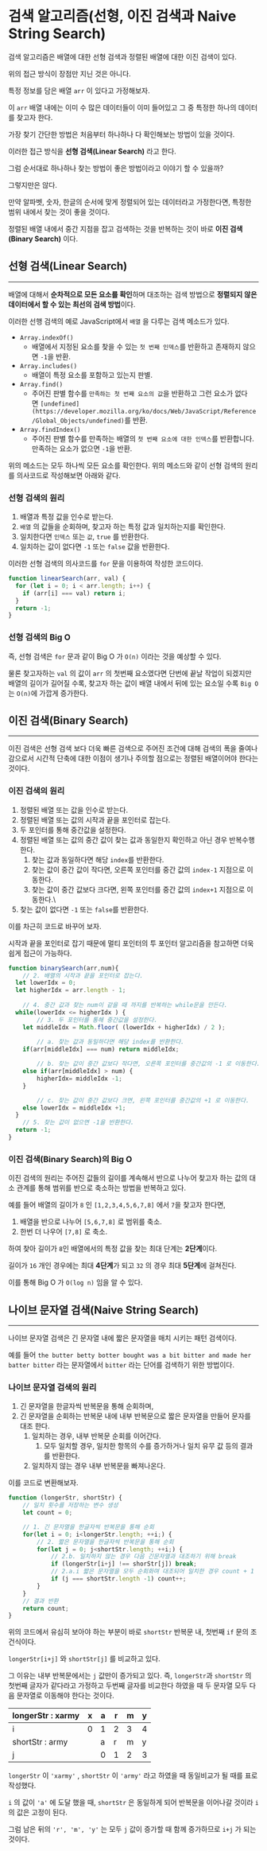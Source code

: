 # 검색 알고리즘(선형, 이진 검색과 Naive String Search)

검색 알고리즘은 배열에 대한 선형 검색과 정렬된 배열에 대한 이진 검색이 있다.

위의 접근 방식이 장점만 지닌 것은 아니다.

특정 정보를 담은 배열 `arr` 이 있다고 가정해보자.

이 `arr` 배열 내에는 이미 수 많은 데이터들이 이미 들어있고 그 중 특정한 하나의 데이터를 찾고자 한다.

가장 찾기 간단한 방법은 처음부터 하나하나 다 확인해보는 방법이 있을 것이다.

이러한 접근 방식을 **선형 검색(Linear Search)** 라고 한다.

그럼 순서대로 하나하나 찾는 방법이 좋은 방법이라고 이야기 할 수 있을까?

그렇지만은 않다.

만약 알파벳, 숫자, 한글의 순서에 맞게 정렬되어 있는 데이터라고 가정한다면, 특정한 범위 내에서 찾는 것이 좋을 것이다.

정렬된 배열 내에서 중간 지점을 잡고 검색하는 것을 반복하는 것이 바로 **이진 검색(Binary Search)** 이다.   

## 선형 검색(Linear Search)

---

배열에 대해서 **순차적으로 모든 요소를 확인**하며 대조하는 검색 방법으로 **정렬되지 않은 데이터에서 할 수 있는 최선의 검색 방법**이다.

이러한 선행 검색의 예로 JavaScript에서 `배열` 을 다루는 검색 메소드가 있다.

- `Array.indexOf()`
    - 배열에서 지정된 요소를 찾을 수 있는 `첫 번째 인덱스`를 반환하고 존재하지 않으면 `-1`을 반환.
- `Array.includes()`
    - 배열이 특정 요소를 포함하고 있는지 판별.
- `Array.find()`
    - 주어진 판별 함수를 `만족하는 첫 번째 요소의 값`을 반환하고 그런 요소가 없다면 `[undefined](https://developer.mozilla.org/ko/docs/Web/JavaScript/Reference/Global_Objects/undefined)`를 반환.
- `Array.findIndex()`
    - 주어진 판별 함수를 만족하는 배열의 `첫 번째 요소에 대한 인덱스`를 반환합니다. 만족하는 요소가 없으면 `-1`을 반환.

위의 메소드는 모두 하나씩 모든 요소를 확인한다. 위의 메소드와 같이 선형 검색의 원리를 의사코드로 작성해보면 아래와 같다.

### 선형 검색의 원리

1. 배열과 특정 값을 인수로 받는다.
2. `배열` 의 값들을 순회하며, 찾고자 하는 특정 값과 일치하는지를 확인한다.
3. 일치한다면 `인덱스` 또는 `값`, `true` 를 반환한다.
4. 일치하는 값이 없다면 `-1` 또는 `false` 값을 반환한다.

이러한 선형 검색의 의사코드를  `for` 문을 이용하여 작성한 코드이다.

```jsx
function linearSearch(arr, val) {
  for (let i = 0; i < arr.length; i++) {
    if (arr[i] === val) return i;
  }
  return -1;
}
```

### 선형 검색의 Big O

즉, 선형 검색은 `for` 문과 같이 Big O 가 `O(n)` 이라는 것을 예상할 수 있다.

물론 찾고자하는 `val` 의 값이 `arr` 의 첫번째 요소였다면 단번에 끝날 작업이 되겠지만 배열의 길이가 길어질 수록, 찾고자 하는 값이 배열 내에서 뒤에 있는 요소일 수록 `Big O` 는 `O(n)`에 가깝게 증가한다.

## 이진 검색(Binary Search)

---

이진 검색은 선형 검색 보다 더욱 빠른 검색으로 주어진 조건에 대해 검색의 폭을 줄여나감으로서 시간적 단축에 대한 이점이 생기나 주의할 점으로는 정렬된 배열이어야 한다는 것이다.

### 이진 검색의 원리

1. 정렬된 배열 또는 값을 인수로 받는다.
2. 정렬된 배열 또는 값의 시작과 끝을 포인터로 잡는다.
3. 두 포인터를 통해 중간값을 설정한다.
4. 정렬된 배열 또는 값의 중간 값이 찾는 값과 동일한지 확인하고 아닌 경우 반복수행한다.
    1. 찾는 값과 동일하다면 해당 `index`를 반환한다.
    2. 찾는 값이 중간 값이 작다면, 오른쪽 포인터를 중간 값의 `index-1` 지점으로 이동한다.
    3. 찾는 값이 중간 값보다 크다면, 왼쪽 포인터를 중간 값의 `index+1` 지점으로 이동한다.\
5. 찾는 값이 없다면 `-1` 또는 `false`를 반환한다.

이를 차근히 코드로 바꾸어 보자.

시작과 끝을 포인터로 잡기 때문에 멀티 포인터의 투 포인터 알고리즘을 참고하면 더욱 쉽게 접근이 가능하다.

```jsx
function binarySearch(arr,num){
	// 2. 배열의 시작과 끝을 포인터로 잡는다.
  let lowerIdx = 0;
  let higherIdx = arr.length - 1;
  
	// 4. 중간 값과 찾는 num이 같을 때 까지를 반복하는 while문을 만든다.
  while(lowerIdx <= higherIdx ) {
		// 3. 두 포인터를 통해 중간값을 설정한다.
    let middleIdx = Math.floor( (lowerIdx + higherIdx) / 2 );
    
		// a. 찾는 값과 동일하다면 해당 index를 반환한다.
    if(arr[middleIdx] === num) return middleIdx;

		// b. 찾는 값이 중간 값보다 작다면, 오른쪽 포인터를 중간값의 -1 로 이동한다.
    else if(arr[middleIdx] > num) {
        higherIdx= middleIdx -1;
    }

		// c. 찾는 값이 중간 값보다 크면, 왼쪽 포인터를 중간값의 +1 로 이동한다.
    else lowerIdx = middleIdx +1;
  }
	// 5. 찾는 값이 없으면 -1을 반환한다.
  return -1;
}
```

### 이진 검색(Binary Search)의 Big O

이진 검색의 원리는 주어진 값들의 길이를 계속해서 반으로 나누어 찾고자 하는 값의 대소 관계를 통해 범위를 반으로 축소하는 방법을 반복하고 있다.

예를 들어 배열의 길이가 `8` 인 `[1,2,3,4,5,6,7,8]` 에서 `7`을 찾고자 한다면,

1. 배열을 반으로 나누어 `[5,6,7,8]` 로 범위를 축소.
2. 한번 더 나우어 `[7,8]` 로 축소.

하여 찾아 길이가 `8`인 배열에서의 특정 값을 찾는 최대 단계는 **2단계**이다.

길이가 `16` 개인 경우에는 최대 **4단계**가 되고 `32` 의 경우 최대 **5단계**에 걸쳐진다.

이를 통해 Big O 가 `O(log n)` 임을 알 수 있다.

## 나이브 문자열 검색(Naive String Search)

---

나이브 문자열 검색은 긴 문자열 내에 짧은 문자열을 매치 시키는 패턴 검색이다.

예를 들어 `the butter betty botter bought was a bit bitter and made her batter bitter` 라는 문자열에서 `bitter` 라는 단어를 검색하기 위한 방법이다.

### 나이브 문자열 검색의 원리

1. 긴 문자열을 한글자씩 반복문을 통해 순회하며,
2. 긴 문자열을 순회하는 반복문 내에 내부 반복문으로 짧은 문자열을 만들어 문자를 대조 한다.
    1. 일치하는 경우, 내부 반복문 순회를 이어간다.
        1. 모두 일치할 경우, 일치한 항목의 수를 증가하거나 일치 유무 값 등의 결과를 반환한다.
    2. 일치하지 않는 경우 내부 반복문을 빠져나온다.

이를 코드로 변환해보자.

```jsx
function (longerStr, shortStr) {
	// 일치 횟수를 저장하는 변수 생성
	let count = 0;

	// 1. 긴 문자열을 한글자씩 반복문을 통해 순회
	for(let i = 0; i<longerStr.length; ++i;) {
		// 2. 짧은 문자열을 한글자씩 반복문을 통해 순회
		for(let j = 0; j<shortStr.length; ++i;) {
			// 2.b. 일치하지 않는 경우 다음 긴문자열과 대조하기 위해 break
			if (longerStr[i+j] !== shorStr[j]) break; 
			// 2.a.i 짧은 문자열을 모두 순회화며 대조되어 일치한 경우 count + 1
			if (j === shortStr.length -1) count++;
		}
	}
	// 결과 반환
	return count;
}
```

위의 코드에서 유심히 보아야 하는 부분이 바로 `shortStr` 반복문 내, 첫번째 `if` 문의 조건식이다.

`longerStr[i+j]` 와 `shortStr[j]` 를 비교하고 있다.

그 이유는 내부 반복문에서는 `j` 값만이 증가되고 있다. 즉, `longerStr`과 `shortStr` 의 첫번째 글자가 같다라고 가정하고 두번째 글자를 비교한다 하였을 때 두 문자열 모두 다음 문자열로 이동해야 한다는 것이다.

| longerStr : xarmy | x | a | r | m | y |
| --- | --- | --- | --- | --- | --- |
| i | 0 | 1 | 2 | 3 | 4 |
| shortStr : army |  | a | r | m | y |
| j |  | 0 | 1 | 2 | 3 |

`longerStr` 이 `'xarmy'` , `shortStr` 이 `'army'` 라고 하였을 때 동일비교가 될 때를 표로 작성했다.

`i` 의 값이 `'a'` 에 도달 했을 때, `shortStr` 은 동일하게 되어 반복문을 이어나갈 것이라 `i`의 값은 고정이 된다.

그럼 남은 뒤의 `'r', 'm', 'y'` 는 모두 `j` 값이 증가할 때 함께 증가하므로 `i+j` 가 되는 것이다.